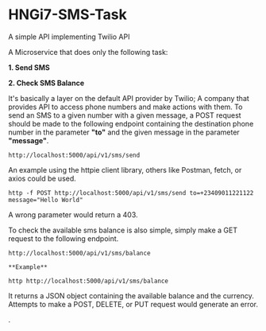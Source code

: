 # HNGi7-SMS-Task
A simple API implementing Twilio API

A Microservice that does only the following task:

**1. Send SMS**

**2. Check SMS Balance**

It's basically a layer on the default API provider by Twilio; A company that provides API to access phone numbers and make actions with them.
To send an SMS to a given number with a given message, a POST request should be made to the following endpoint containing the destination phone number in the parameter **"to"** and the given message in the parameter **"message"**.

```
http://localhost:5000/api/v1/sms/send

```

An example using the httpie client library, others like Postman, fetch, or axios could be used.

```
http -f POST http://localhost:5000/api/v1/sms/send to=+23409011221122 message="Hello World"

```

A wrong parameter would return a 403.


To check the available sms balance is also simple, simply make a GET request to the following endpoint.

```
http://localhost:5000/api/v1/sms/balance

**Example**

http http://localhost:5000/api/v1/sms/balance

```


It returns a JSON object containing the available balance and the currency.
Attempts to make a POST, DELETE, or PUT request would generate an error.


.


